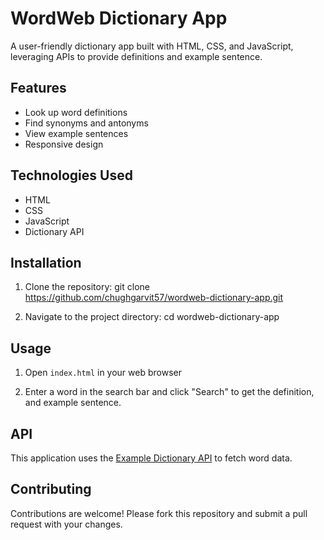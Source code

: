 # WordWeb Dictionary App

A user-friendly dictionary app built with HTML, CSS, and JavaScript, leveraging APIs to provide definitions and example sentence.

## Features

- Look up word definitions
- Find synonyms and antonyms
- View example sentences
- Responsive design

## Technologies Used

- HTML
- CSS
- JavaScript
- Dictionary API

## Installation

1. Clone the repository:
git clone https://github.com/chughgarvit57/wordweb-dictionary-app.git

2. Navigate to the project directory:
cd wordweb-dictionary-app

## Usage

1. Open `index.html` in your web browser

2. Enter a word in the search bar and click "Search" to get the definition, and example sentence.

## API

This application uses the [Example Dictionary API](https://api.dictionaryapi.dev/api/v2/entries/en/<word>) to fetch word data.

## Contributing

Contributions are welcome! Please fork this repository and submit a pull request with your changes.

